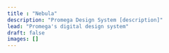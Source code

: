 ```yaml
---
title : "Nebula"
description: "Promega Design System [description]"
lead: "Promega's digital design system"
draft: false
images: []
---
```

